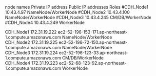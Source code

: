 node names 							Private IP address		Public IP addresses																					Roles
#CDH_Node1							10.43.4.97	            																													NameNode/WorkerNode
#CDH_Node2							10.43.4.100             																													NameNode/WorkerNode
#CDH_Node3							10.43.4.245             																													CM/DB/WorkerNode
#CDH_Node4							10.43.4.249             																													WorkerNode


CDH_Node1								172.31.19.222  				ec2-52-196-153-171.ap-northeast-1.compute.amazonaws.com			NameNode/WorkerNode				
CDH_Node2               172.31.19.225					ec2-52-196-72-150.ap-northeast-1.compute.amazonaws.com      NameNode/WorkerNode         
CDH_Node3               172.31.19.224					ec2-52-196-123-33.ap-northeast-1.compute.amazonaws.com      CM/DB/WorkerNode            
CDH_Node4               172.31.19.223 				ec2-52-68-123-92.ap-northeast-1.compute.amazonaws.com       WorkerNode                  